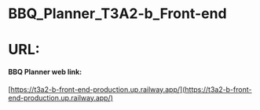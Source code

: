 # **BBQ_Planner_T3A2-b_Front-end**

# **URL:**

#### **BBQ Planner web link:**
[https://t3a2-b-front-end-production.up.railway.app/](https://t3a2-b-front-end-production.up.railway.app/)